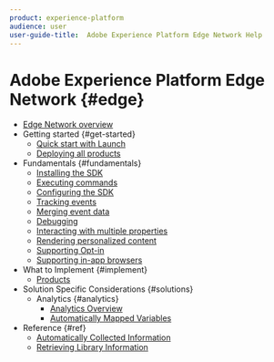 ```yaml
---
product: experience-platform
audience: user
user-guide-title:  Adobe Experience Platform Edge Network Help
---
```


# Adobe Experience Platform Edge Network {#edge}

* [Edge Network overview](home.md)
* Getting started {#get-started}
  * [Quick start with Launch](getting-started/quick-start-with-launch.md)
  * [Deploying all products](getting-started/deploying-all-products.md)
* Fundamentals {#fundamentals}  
  * [Installing the SDK](fundamentals/installing-the-sdk.md)
  * [Executing commands](fundamentals/executing-commands.md)
  * [Configuring the SDK](fundamentals/configuring-the-sdk.md)
  * [Tracking events](fundamentals/tracking-events.md)
  * [Merging event data](fundamentals/merging-event-data.md)
  * [Debugging](fundamentals/debugging.md)
  * [Interacting with multiple properties](fundamentals/interacting-with-multiple-properties.md)
  * [Rendering personalized content](fundamentals/rendering-personalization-content.md)
  * [Supporting Opt-in](fundamentals/supporting-opt-in.md)
  * [Supporting in-app browsers](fundamentals/supporting-in-app-browsers.md)
* What to Implement {#implement}
  * [Products](what-to-implement/commerce.md)
* Solution Specific Considerations {#solutions}
  * Analytics {#analytics}
    * [Analytics Overview](solution-specific/analytics/analytics-overview.md)
    * [Automatically Mapped Variables](solution-specific/analytics/automatically-mapped-vars.md)
* Reference {#ref}
  * [Automatically Collected Information](reference/automatic-information.md)
  * [Retrieving Library Information](reference/retrieving-library-information.md)
